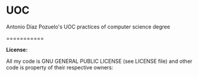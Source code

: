 # UOC

<p>Antonio Díaz Pozuelo's UOC practices of computer science degree</p>
===========

<p><b> License: </b></p>

<p> All my code is GNU GENERAL PUBLIC LICENSE (see LICENSE file) and other code is property of their respective owners: </p>
        
